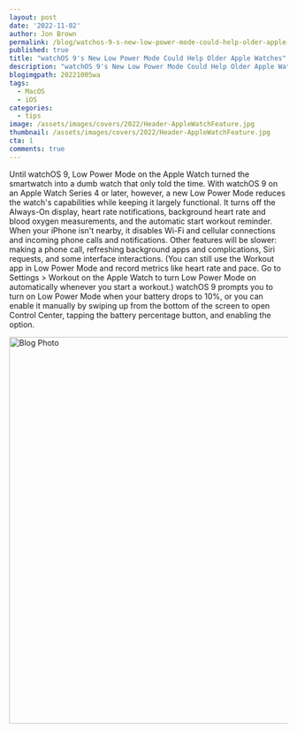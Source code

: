 ```yaml
---
layout: post
date: '2022-11-02'
author: Jon Brown
permalink: /blog/watchos-9-s-new-low-power-mode-could-help-older-apple-watches/
published: true
title: "watchOS 9's New Low Power Mode Could Help Older Apple Watches"
description: "watchOS 9's New Low Power Mode Could Help Older Apple Watches"
blogimgpath: 20221005wa
tags:
  - MacOS
  - iOS
categories:
  - tips
image: /assets/images/covers/2022/Header-AppleWatchFeature.jpg
thumbnail: /assets/images/covers/2022/Header-AppleWatchFeature.jpg
cta: 1
comments: true
---
```

Until watchOS 9, Low Power Mode on the Apple Watch turned the smartwatch
into a dumb watch that only told the time. With watchOS 9 on an Apple
Watch Series 4 or later, however, a new Low Power Mode reduces the
watch's capabilities while keeping it largely functional. It turns off
the Always-On display, heart rate notifications, background heart rate
and blood oxygen measurements, and the automatic start workout reminder.
When your iPhone isn't nearby, it disables Wi-Fi and cellular
connections and incoming phone calls and notifications. Other features
will be slower: making a phone call, refreshing background apps and
complications, Siri requests, and some interface interactions. (You can
still use the Workout app in Low Power Mode and record metrics like
heart rate and pace. Go to Settings \> Workout on the Apple Watch to
turn Low Power Mode on automatically whenever you start a workout.)
watchOS 9 prompts you to turn on Low Power Mode when your battery drops
to 10%, or you can enable it manually by swiping up from the bottom of
the screen to open Control Center, tapping the battery percentage
button, and enabling the
option.

<img alt="Blog Photo" src="{{ site.site_cdn }}/assets/images/blog/2022/20221005wa/image2.jpeg" class="img-fluid rounded m-2" width="700" />

